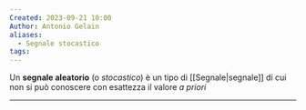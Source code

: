 ```yaml
---
Created: 2023-09-21 10:00
Author: Antonio Gelain
aliases:
  - Segnale stocastico
tags:
---
```


Un **segnale aleatorio** (o *stocastico*) è un tipo di [[Segnale|segnale]] di cui non si può conoscere con esattezza il valore *a priori*

---

